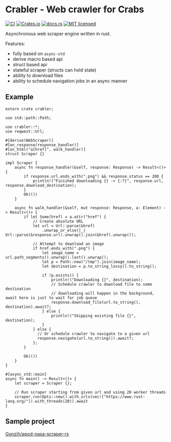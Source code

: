 # Crabler - Web crawler for Crabs

[![CI][ci-badge]][ci-url]
[![Crates.io][crates-badge]][crates-url]
[![docs.rs][docs-badge]][docs-url]
[![MIT licensed][mit-badge]][mit-url]

[ci-badge]: https://github.com/Gonzih/crabler/workflows/CI/badge.svg
[ci-url]: https://github.com/Gonzih/crabler/actions
[crates-badge]: https://img.shields.io/crates/v/crabler.svg
[crates-url]: https://crates.io/crates/crabler
[docs-badge]: https://docs.rs/crabler/badge.svg
[docs-url]: https://docs.rs/crabler
[mit-badge]: https://img.shields.io/badge/license-MIT-blue.svg
[mit-url]: LICENSE


Asynchronous web scraper engine written in rust.

Features:
* fully based on `async-std`
* derive macro based api
* struct based api
* stateful scraper (structs can hold state)
* ability to download files
* ability to schedule navigation jobs in an async manner

## Example

```rust,no_run
extern crate crabler;

use std::path::Path;

use crabler::*;
use reqwest::Url;

#[derive(WebScraper)]
#[on_response(response_handler)]
#[on_html("a[href]", walk_handler)]
struct Scraper {}

impl Scraper {
    async fn response_handler(&self, response: Response) -> Result<()> {
        if response.url.ends_with(".png") && response.status == 200 {
            println!("Finished downloading {} -> {:?}", response.url, response.download_destination);
        }
        Ok(())
    }

    async fn walk_handler(&self, mut response: Response, a: Element) -> Result<()> {
        if let Some(href) = a.attr("href") {
            // Create absolute URL
            let url = Url::parse(&href)
                .unwrap_or_else(|_| Url::parse(&response.url).unwrap().join(&href).unwrap());

            // Attempt to download an image
            if href.ends_with(".png") {
                let image_name = url.path_segments().unwrap().last().unwrap();
                let p = Path::new("/tmp").join(image_name);
                let destination = p.to_string_lossy().to_string();

                if !p.exists() {
                    println!("Downloading {}", destination);
                    // Schedule crawler to download file to some destination
                    // downloading will happen in the background, await here is just to wait for job queue
                    response.download_file(url.to_string(), destination).await?;
                } else {
                    println!("Skipping existing file {}", destination);
                }
            } else {
              // Or schedule crawler to navigate to a given url
              response.navigate(url.to_string()).await?;
            };
        }

        Ok(())
    }
}

#[async_std::main]
async fn main() -> Result<()> {
    let scraper = Scraper {};

    // Run scraper starting from given url and using 20 worker threads
    scraper.run(Opts::new().with_urls(vec!["https://www.rust-lang.org/"]).with_threads(20)).await
}
```

## Sample project

[Gonzih/apod-nasa-scraper-rs](https://github.com/Gonzih/apod-nasa-scraper-rs/)

